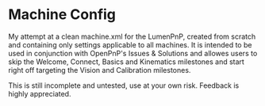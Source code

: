 # Machine Config

My attempt at a clean machine.xml for the LumenPnP, created from scratch and containing only settings applicable to all machines. It is intended to be used in conjunction with OpenPnP's Issues & Solutions and allowes users to skip the Welcome, Connect, Basics and Kinematics milestones and start right off targeting the Vision and Calibration milestones. 

This is still incomplete and untested, use at your own risk. Feedback is highly appreciated.
